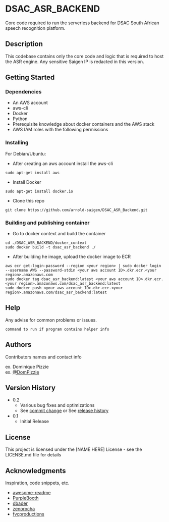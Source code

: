 # DSAC_ASR_BACKEND

Core code required to run the serverless backend for DSAC South African speech recognition platform.

## Description

This codebase contains only the core code and logic that is required to host the ASR engine. Any sensitive Saigen IP is redacted in this version.

## Getting Started

### Dependencies

* An AWS account
* aws-cli
* Docker
* Python
* Prerequisite knowledge about docker containers and the AWS stack
* AWS IAM roles with the following permissions

### Installing

For Debian/Ubuntu:
* After creating an aws account install the aws-cli
```
sudo apt-get install aws
```
* Install Docker
```
sudo apt-get install docker.io
```
* Clone this repo
```
git clone https://github.com/arnold-saigen/DSAC_ASR_Backend.git
```

### Building and publishing container

* Go to docker context and build the container
```
cd ./DSAC_ASR_BACKEND/docker_context
sudo docker build -t dsac_asr_backend ./
```
* After building he image, upload the docker image to ECR
```
aws ecr get-login-password --region <your region> | sudo docker login --username AWS --password-stdin <your aws account ID>.dkr.ecr.<your region>.amazonaws.com
sudo docker tag dsac_asr_backend:latest <your aws account ID>.dkr.ecr.<your region>.amazonaws.com/dsac_asr_backend:latest
sudo docker push <your aws account ID>.dkr.ecr.<your region>.amazonaws.com/dsac_asr_backend:latest
```

## Help

Any advise for common problems or issues.
```
command to run if program contains helper info
```

## Authors

Contributors names and contact info

ex. Dominique Pizzie  
ex. [@DomPizzie](https://twitter.com/dompizzie)

## Version History

* 0.2
    * Various bug fixes and optimizations
    * See [commit change]() or See [release history]()
* 0.1
    * Initial Release

## License

This project is licensed under the [NAME HERE] License - see the LICENSE.md file for details

## Acknowledgments

Inspiration, code snippets, etc.
* [awesome-readme](https://github.com/matiassingers/awesome-readme)
* [PurpleBooth](https://gist.github.com/PurpleBooth/109311bb0361f32d87a2)
* [dbader](https://github.com/dbader/readme-template)
* [zenorocha](https://gist.github.com/zenorocha/4526327)
* [fvcproductions](https://gist.github.com/fvcproductions/1bfc2d4aecb01a834b46)